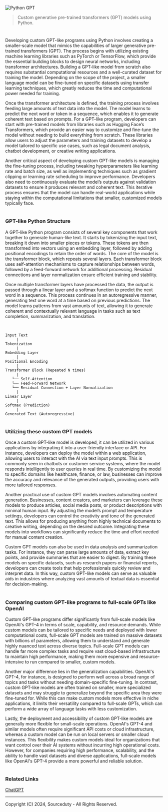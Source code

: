![Python GPT](https://github.com/user-attachments/assets/5a423732-b99f-4cdf-8cba-010c35c6d626)

> Custom generative pre-trained transformers (GPT) models using Python.

#

Developing custom GPT-like programs using Python involves creating a smaller-scale model that mimics the capabilities of larger generative pre-trained transformers (GPT). The process begins with utilizing existing machine learning libraries such as PyTorch or TensorFlow, which provide the essential building blocks to design neural networks, including transformer architectures. Building a GPT-like model from scratch also requires substantial computational resources and a well-curated dataset for training the model. Depending on the scope of the project, a smaller language model can be fine-tuned on specific datasets using transfer learning techniques, which greatly reduces the time and computational power needed for training.

Once the transformer architecture is defined, the training process involves feeding large amounts of text data into the model. The model learns to predict the next word or token in a sequence, which enables it to generate coherent text based on prompts. For a GPT-like program, developers can start with pre-trained models from libraries such as Hugging Face’s Transformers, which provide an easier way to customize and fine-tune the model without needing to build everything from scratch. These libraries allow users to adjust the parameters and training datasets to develop a model tailored to specific use cases, such as legal document analysis, chatbot development, or creative writing applications.

Another critical aspect of developing custom GPT-like models is managing the fine-tuning process, including tweaking hyperparameters like learning rate and batch size, as well as implementing techniques such as gradient clipping or learning rate scheduling to improve performance. Developers also need to continuously evaluate the model’s outputs against validation datasets to ensure it produces relevant and coherent text. This iterative process ensures that the model can handle real-world applications while staying within the computational limitations that smaller, customized models typically face.

#
### GPT-like Python Structure

A GPT-like Python program consists of several key components that work together to generate human-like text. It starts by tokenizing the input text, breaking it down into smaller pieces or tokens. These tokens are then transformed into vectors using an embedding layer, followed by adding positional encodings to retain the order of words. The core of the model is the transformer block, which repeats several layers. Each transformer block uses self-attention mechanisms to capture relationships between words, followed by a feed-forward network for additional processing. Residual connections and layer normalization ensure efficient training and stability.

Once multiple transformer layers have processed the data, the output is passed through a linear layer and a softmax function to predict the next word in a sequence. This process continues in an autoregressive manner, generating text one word at a time based on previous predictions. The model learns patterns from vast amounts of text, allowing it to generate coherent and contextually relevant language in tasks such as text completion, summarization, and translation.

<br>

```
Input Text
     |
Tokenization
     |
Embedding Layer
     |
Positional Encoding
     |
Transformer Block (Repeated N times)
     |
   └── Self-Attention
   └── Feed-Forward Network
   └── Residual Connection + Layer Normalization
     |
Linear Layer
     |
Softmax (Prediction)
     |
Generated Text (Autoregressive)
```

#
### Utilizing these custom GPT models

Once a custom GPT-like model is developed, it can be utilized in various applications by integrating it into a user-friendly interface or API. For instance, developers can deploy the model within a web application, allowing users to interact with the AI via text input prompts. This is commonly seen in chatbots or customer service systems, where the model responds intelligently to user queries in real time. By customizing the model to specific domains like healthcare, finance, or law, businesses can improve the accuracy and relevance of the generated outputs, providing users with more tailored responses.

Another practical use of custom GPT models involves automating content generation. Businesses, content creators, and marketers can leverage these models to produce articles, social media posts, or product descriptions with minimal human input. By adjusting the model’s prompt and temperature settings, developers can control the creativity and tone of the generated text. This allows for producing anything from highly technical documents to creative writing, depending on the desired outcome. Integrating these models into workflows can significantly reduce the time and effort needed for manual content creation.

Custom GPT models can also be used in data analysis and summarization tasks. For instance, they can parse large amounts of data, extract key points, and provide summaries that are easier to digest. By training these models on specific datasets, such as research papers or financial reports, developers can create tools that help professionals quickly review and interpret data. In this way, custom GPT-like models can serve as valuable aids in industries where analyzing vast amounts of textual data is essential for decision-making.

#
### Comparing custom GPT-like programs to full-scale GPTs like OpenAI

Custom GPT-like programs differ significantly from full-scale models like OpenAI's GPT-4 in terms of scale, capability, and resource demands. While custom models can be tailored to specific needs and deployed with lower computational costs, full-scale GPT models are trained on massive datasets with billions of parameters, allowing them to understand and generate highly nuanced text across diverse topics. Full-scale GPT models can handle far more complex tasks and require vast cloud-based infrastructure to maintain high performance, making them more expensive and resource-intensive to run compared to smaller, custom models.

Another major difference lies in the generalization capabilities. OpenAI's GPT-4, for instance, is designed to perform well across a broad range of topics and tasks without needing domain-specific fine-tuning. In contrast, custom GPT-like models are often trained on smaller, more specialized datasets and may struggle to generalize beyond the specific area they were fine-tuned for. While this can make custom models more effective in niche applications, it limits their versatility compared to full-scale GPTs, which can perform a wide array of language tasks with less customization.

Lastly, the deployment and accessibility of custom GPT-like models are generally more flexible for small-scale operations. OpenAI's GPT-4 and similar models often require significant API costs or cloud infrastructure, whereas a custom model can be run on local servers or smaller cloud instances. This flexibility makes custom models ideal for organizations that want control over their AI systems without incurring high operational costs. However, for companies requiring high performance, scalability, and the ability to handle vast datasets and diverse applications, full-scale models like OpenAI's GPT-4 provide a more powerful and reliable solution.

#
### Related Links

[ChatGPT](https://github.com/sourceduty/ChatGPT)

***
Copyright (C) 2024, Sourceduty - All Rights Reserved.
